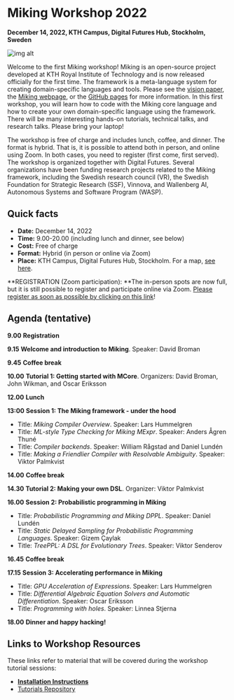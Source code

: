 # Miking Workshop 2022

**December 14, 2022, KTH Campus, Digital Futures Hub, Stockholm, Sweden**

![img alt](/img/background.jpg)

Welcome to the first Miking workshop! Miking is an open-source project developed at KTH Royal Institute of Technology and is now released officially for the first time. The framework is a meta-language system for creating domain-specific languages and tools. Please see the [vision paper](https://people.kth.se/~dbro/papers/broman-2019-miking-vision.pdf), the [Miking webpage](https://miking.org/), or the [GitHub pages](https://github.com/miking-lang) for more information. In this first workshop, you will learn how to code with the Miking core language and how to create your own domain-specific language using the framework. There will be many interesting hands-on tutorials, technical talks, and research talks. Please bring your laptop!

The workshop is free of charge and includes lunch, coffee, and dinner. The format is hybrid. That is, it is possible to attend both in person, and online using Zoom. In both cases, you need to register (first come, first served). The workshop is organized together with Digital Futures. Several organizations have been funding research projects related to the Miking framework, including the Swedish research council (VR), the Swedish Foundation for Strategic Research (SSF), Vinnova, and Wallenberg AI, Autonomous Systems and Software Program (WASP).

## Quick facts


* **Date:** December 14, 2022
* **Time:** 9.00-20.00 (including lunch and dinner, see below)
* **Cost:** Free of charge
* **Format:** Hybrid (in person or online via Zoom)
* **Place:** KTH Campus, Digital Futures Hub, Stockholm. For a map, [see here](https://www.digitalfutures.kth.se/contact/how-to-get-here/).

**REGISTRATION (Zoom participation): **The in-person spots are now full, but it is still possible to register and participate online via Zoom. [Please register as soon as possible by clicking on this link](https://www.kth.se/form/miking-workshop-2022)!


## Agenda (tentative)
**9.00** **Registration**

**9.15** **Welcome and introduction to Miking**. Speaker: David Broman

**9.45** **Coffee break**

**10.00** **Tutorial 1: Getting started with MCore**.
  Organizers: David Broman, John Wikman, and Oscar Eriksson

**12.00** **Lunch**

**13:00** **Session 1: The Miking framework - under the hood**

* Title: *Miking Compiler Overview*. Speaker: Lars Hummelgren
* Title: *ML-style Type Checking for Miking MExpr*. Speaker: Anders Ågren Thuné
* Title: *Compiler backends*. Speaker: William Rågstad and Daniel Lundén
* Title: *Making a Friendlier Compiler with Resolvable Ambiguity*. Speaker: Viktor Palmkvist

**14.00** **Coffee break**

**14.30** **Tutorial 2: Making your own DSL**. Organizer: Viktor Palmkvist

**16.00** **Session 2: Probabilistic programming in Miking**

 * Title: *Probabilistic Programming and Miking DPPL*. Speaker: Daniel Lundén
 * Title: *Static Delayed Sampling for Probabilistic Programming Languages*. Speaker: Gizem Çaylak
 * Title: *TreePPL: A DSL for Evolutionary Trees*. Speaker: Viktor Senderov

**16.45** **Coffee break**

**17.15** **Session 3: Accelerating performance in Miking**

 * Title: *GPU Acceleration of Expressions*. Speaker: Lars Hummelgren
 * Title: *Differential Algebraic Equation Solvers and Automatic Differentiation*. Speaker: Oscar Eriksson
 * Title: *Programming with holes*. Speaker: Linnea Stjerna

**18.00** **Dinner and happy hacking!**

## Links to Workshop Resources

These links refer to material that will be covered during the workshop
tutorial sessions:

 * [**Installation Instructions**](/workshop-2022-install)
 * [Tutorials Repository](https://github.com/miking-lang/miking-workshop-2022-tutorials)
